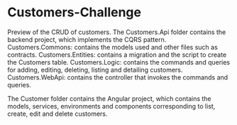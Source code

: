# Customers-Challenge

Preview of the CRUD of customers.
The Customers.Api folder contains the backend project, which implements the CQRS pattern.
  Customers.Commons: contains the models used and other files such as contracts.
  Customers.Entities: contains a migration and the script to create the Customers table.
  Customers.Logic: contains the commands and queries for adding, editing, deleting, listing and detailing customers.
  Customers.WebApi: contains the controller that invokes the commands and queries.

The Customer folder contains the Angular project, which contains the models, services, environments and components corresponding to list, create, edit and delete customers.
